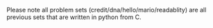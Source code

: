 Please note all problem sets (credit/dna/hello/mario/readablity) are all previous sets that are written in python from C.
